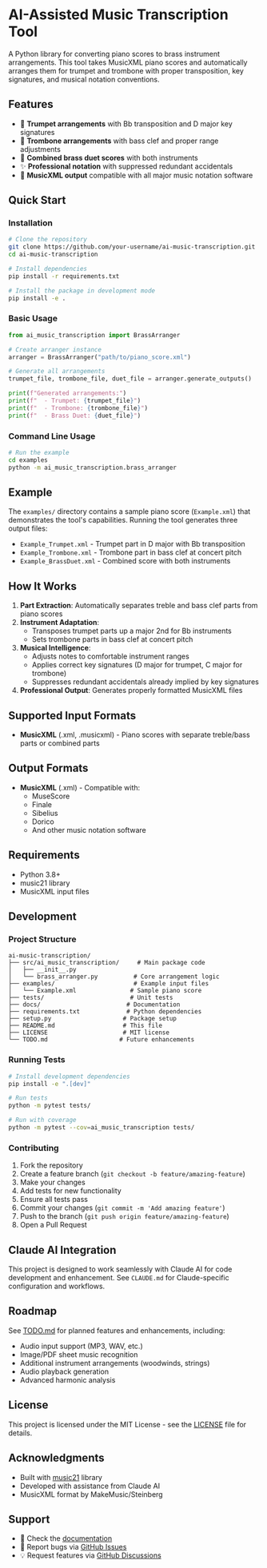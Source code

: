 # AI-Assisted Music Transcription Tool

A Python library for converting piano scores to brass instrument arrangements. This tool takes MusicXML piano scores and automatically arranges them for trumpet and trombone with proper transposition, key signatures, and musical notation conventions.

## Features

- 🎺 **Trumpet arrangements** with Bb transposition and D major key signatures
- 🎵 **Trombone arrangements** with bass clef and proper range adjustments  
- 🎼 **Combined brass duet scores** with both instruments
- ✨ **Professional notation** with suppressed redundant accidentals
- 📄 **MusicXML output** compatible with all major music notation software

## Quick Start

### Installation

```bash
# Clone the repository
git clone https://github.com/your-username/ai-music-transcription.git
cd ai-music-transcription

# Install dependencies
pip install -r requirements.txt

# Install the package in development mode
pip install -e .
```

### Basic Usage

```python
from ai_music_transcription import BrassArranger

# Create arranger instance
arranger = BrassArranger("path/to/piano_score.xml")

# Generate all arrangements
trumpet_file, trombone_file, duet_file = arranger.generate_outputs()

print(f"Generated arrangements:")
print(f"  - Trumpet: {trumpet_file}")
print(f"  - Trombone: {trombone_file}")
print(f"  - Brass Duet: {duet_file}")
```

### Command Line Usage

```bash
# Run the example
cd examples
python -m ai_music_transcription.brass_arranger
```

## Example

The `examples/` directory contains a sample piano score (`Example.xml`) that demonstrates the tool's capabilities. Running the tool generates three output files:

- `Example_Trumpet.xml` - Trumpet part in D major with Bb transposition
- `Example_Trombone.xml` - Trombone part in bass clef at concert pitch
- `Example_BrassDuet.xml` - Combined score with both instruments

## How It Works

1. **Part Extraction**: Automatically separates treble and bass clef parts from piano scores
2. **Instrument Adaptation**: 
   - Transposes trumpet parts up a major 2nd for Bb instruments
   - Sets trombone parts in bass clef at concert pitch
3. **Musical Intelligence**:
   - Adjusts notes to comfortable instrument ranges
   - Applies correct key signatures (D major for trumpet, C major for trombone)
   - Suppresses redundant accidentals already implied by key signatures
4. **Professional Output**: Generates properly formatted MusicXML files

## Supported Input Formats

- **MusicXML** (.xml, .musicxml) - Piano scores with separate treble/bass parts or combined parts

## Output Formats

- **MusicXML** (.xml) - Compatible with:
  - MuseScore
  - Finale
  - Sibelius
  - Dorico
  - And other music notation software

## Requirements

- Python 3.8+
- music21 library
- MusicXML input files

## Development

### Project Structure

```
ai-music-transcription/
├── src/ai_music_transcription/     # Main package code
│   ├── __init__.py
│   └── brass_arranger.py          # Core arrangement logic
├── examples/                      # Example input files
│   └── Example.xml               # Sample piano score
├── tests/                        # Unit tests
├── docs/                        # Documentation
├── requirements.txt             # Python dependencies
├── setup.py                    # Package setup
├── README.md                   # This file
├── LICENSE                     # MIT license
└── TODO.md                    # Future enhancements
```

### Running Tests

```bash
# Install development dependencies
pip install -e ".[dev]"

# Run tests
python -m pytest tests/

# Run with coverage
python -m pytest --cov=ai_music_transcription tests/
```

### Contributing

1. Fork the repository
2. Create a feature branch (`git checkout -b feature/amazing-feature`)
3. Make your changes
4. Add tests for new functionality
5. Ensure all tests pass
6. Commit your changes (`git commit -m 'Add amazing feature'`)
7. Push to the branch (`git push origin feature/amazing-feature`)
8. Open a Pull Request

## Claude AI Integration

This project is designed to work seamlessly with Claude AI for code development and enhancement. See `CLAUDE.md` for Claude-specific configuration and workflows.

## Roadmap

See [TODO.md](TODO.md) for planned features and enhancements, including:

- Audio input support (MP3, WAV, etc.)
- Image/PDF sheet music recognition
- Additional instrument arrangements (woodwinds, strings)
- Audio playback generation
- Advanced harmonic analysis

## License

This project is licensed under the MIT License - see the [LICENSE](LICENSE) file for details.

## Acknowledgments

- Built with [music21](https://web.mit.edu/music21/) library
- Developed with assistance from Claude AI
- MusicXML format by MakeMusic/Steinberg

## Support

- 📖 Check the [documentation](docs/)
- 🐛 Report bugs via [GitHub Issues](https://github.com/your-username/ai-music-transcription/issues)
- 💡 Request features via [GitHub Discussions](https://github.com/your-username/ai-music-transcription/discussions)